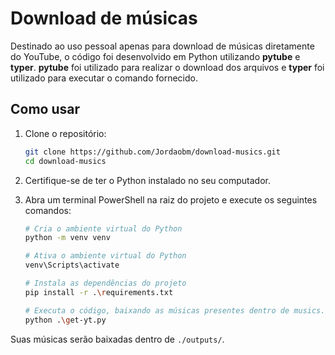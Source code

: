 # Download de músicas

Destinado ao uso pessoal apenas para download de músicas diretamente do YouTube, o código foi desenvolvido em Python utilizando **pytube** e **typer**. **pytube** foi utilizado para realizar o download dos arquivos e **typer** foi utilizado para executar o comando fornecido.

## Como usar

1. Clone o repositório:

   ```bash
   git clone https://github.com/Jordaobm/download-musics.git
   cd download-musics
   ```

2. Certifique-se de ter o Python instalado no seu computador.

3. Abra um terminal PowerShell na raiz do projeto e execute os seguintes comandos:

   ```bash
   # Cria o ambiente virtual do Python
   python -m venv venv

   # Ativa o ambiente virtual do Python
   venv\Scripts\activate

   # Instala as dependências do projeto
   pip install -r .\requirements.txt

   # Executa o código, baixando as músicas presentes dentro de musics.txt
   python .\get-yt.py
   ```

Suas músicas serão baixadas dentro de `./outputs/`.
